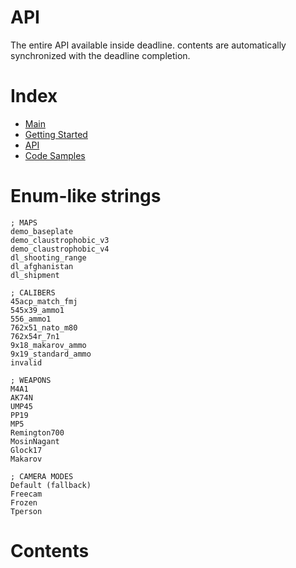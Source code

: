 # API

The entire API available inside deadline. contents are automatically synchronized with the deadline completion.

# Index

-   [Main](./Main.html)
-   [Getting Started](./GettingStarted.html)
-   [API](./Api.html)
-   [Code Samples](./Samples.html)

# Enum-like strings

```
; MAPS
demo_baseplate
demo_claustrophobic_v3
demo_claustrophobic_v4
dl_shooting_range
dl_afghanistan
dl_shipment
```

```
; CALIBERS
45acp_match_fmj
545x39_ammo1
556_ammo1
762x51_nato_m80
762x54r_7n1
9x18_makarov_ammo
9x19_standard_ammo
invalid
```

```
; WEAPONS
M4A1
AK74N
UMP45
PP19
MP5
Remington700
MosinNagant
Glock17
Makarov
```

```
; CAMERA MODES
Default (fallback)
Freecam
Frozen
Tperson
```

# Contents

<div id="__contents__" style="list-style-type: none">

</div>

<script defer>
    fetch("https://raw.githubusercontent.com/phunanon/Insitux/master/integrations/Deadline.json").then((response) => {
        response.text().then((data) => {
            let parsed = JSON.parse(data);
            let doc = document.getElementById("__contents__");
            doc.innerText = "";

            for (i in parsed) {
                let code = "";

                for (other_i in parsed[i].list) {
                    code += parsed[i].list[other_i].directory + "\n";
                    parsed[i].list[other_i].description.forEach((element) => {
                        code += element + "\n";
                    });
                    code += "<br>\n<br/>";
                }

                let list_item = document.createElement("li");
                let title = document.createElement("h1");
                title.innerText = i;
                let description = document.createElement("p");
                description.innerText = parsed[i].description;
                let pre = document.createElement("pre");
                let code_element = document.createElement("code");
                pre.appendChild(code_element);
                code_element.innerHTML = code;

                list_item.appendChild(title);
                list_item.appendChild(description);
                list_item.appendChild(pre);

                doc.appendChild(list_item);
            }
        });
    });
</script>
